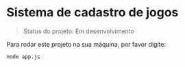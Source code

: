 # Sistema de cadastro de jogos

> Status do projeto: Em desenvolvimento

Para rodar este projeto na sua máquina, por favor digite:

```
node app.js
```
